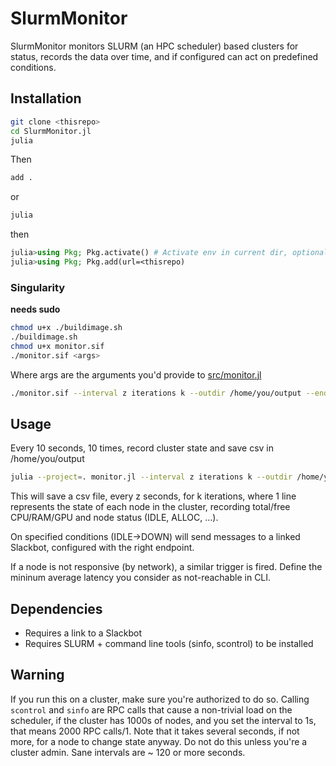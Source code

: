 # SlurmMonitor

SlurmMonitor monitors SLURM (an HPC scheduler) based clusters for status, records the data over time, and if configured can act on predefined conditions.

## Installation
```bash
git clone <thisrepo>
cd SlurmMonitor.jl
julia
```
Then
```julia
add .
```
or
```bash
julia
```
then
```julia
julia>using Pkg; Pkg.activate() # Activate env in current dir, optional
julia>using Pkg; Pkg.add(url=<thisrepo)
```

### Singularity
**needs sudo**
```bash
chmod u+x ./buildimage.sh
./buildimage.sh
chmod u+x monitor.sif
./monitor.sif <args>
```
Where args are the arguments you'd provide to [src/monitor.jl](src/monitor.jl)
```bash
./monitor.sif --interval z iterations k --outdir /home/you/output --endpoint services/.... --min-latency 40
```


## Usage
Every 10 seconds, 10 times, record cluster state and save csv in /home/you/output
```bash
julia --project=. monitor.jl --interval z iterations k --outdir /home/you/output --endpoint services/.... --min-latency 40
```
This will save a csv file, every z seconds, for k iterations, where 1 line represents the state of each node in the cluster, recording total/free CPU/RAM/GPU and node status (IDLE, ALLOC, ...).

On specified conditions (IDLE->DOWN) will send messages to a linked Slackbot, configured with the right endpoint.

If a node is not responsive (by network), a similar trigger is fired. Define the mininum average latency you consider as not-reachable in CLI.


## Dependencies
- Requires a link to a Slackbot
- Requires SLURM + command line tools (sinfo, scontrol) to be installed



## Warning
If you run this on a cluster, make sure you're authorized to do so. Calling `scontrol` and `sinfo` are RPC calls that cause a non-trivial load on the scheduler, if the cluster has 1000s of nodes, and you set the interval to 1s, that means 2000 RPC calls/1.
Note that it takes several seconds, if not more, for a node to change state anyway.
Do not do this unless you're a cluster admin.
Sane intervals are ~ 120 or more seconds.
